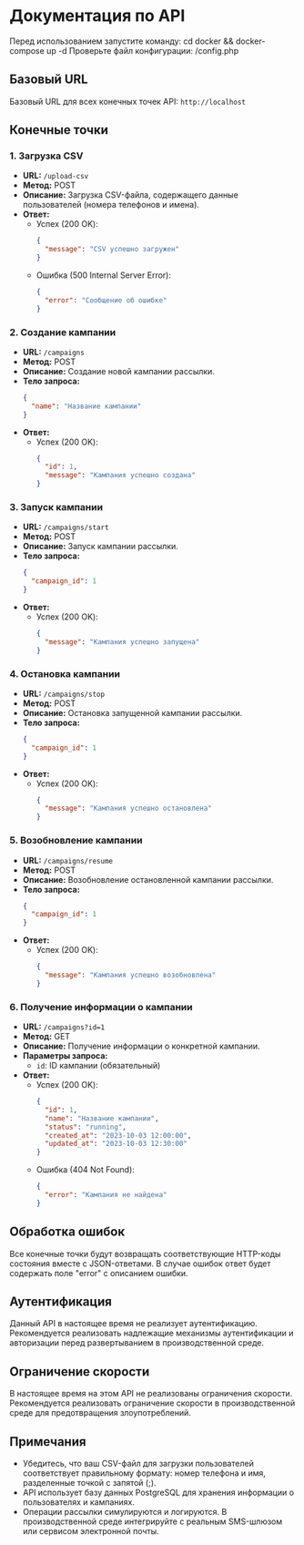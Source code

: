 # Документация по API

Перед использованием запустите команду: cd docker && docker-compose up -d
Проверьте файл конфигурации: /config.php 

## Базовый URL

Базовый URL для всех конечных точек API: `http://localhost`

## Конечные точки

### 1. Загрузка CSV

- **URL:** `/upload-csv`
- **Метод:** POST
- **Описание:** Загрузка CSV-файла, содержащего данные пользователей (номера телефонов и имена).
- **Ответ:**
  - Успех (200 OK):
    ```json
    {
      "message": "CSV успешно загружен"
    }
    ```
  - Ошибка (500 Internal Server Error):
    ```json
    {
      "error": "Сообщение об ошибке"
    }
    ```

### 2. Создание кампании

- **URL:** `/campaigns`
- **Метод:** POST
- **Описание:** Создание новой кампании рассылки.
- **Тело запроса:**
  ```json
  {
    "name": "Название кампании"
  }
  ```
- **Ответ:**
  - Успех (200 OK):
    ```json
    {
      "id": 1,
      "message": "Кампания успешно создана"
    }
    ```

### 3. Запуск кампании

- **URL:** `/campaigns/start`
- **Метод:** POST
- **Описание:** Запуск кампании рассылки.
- **Тело запроса:**
  ```json
  {
    "campaign_id": 1
  }
  ```
- **Ответ:**
  - Успех (200 OK):
    ```json
    {
      "message": "Кампания успешно запущена"
    }
    ```

### 4. Остановка кампании

- **URL:** `/campaigns/stop`
- **Метод:** POST
- **Описание:** Остановка запущенной кампании рассылки.
- **Тело запроса:**
  ```json
  {
    "campaign_id": 1
  }
  ```
- **Ответ:**
  - Успех (200 OK):
    ```json
    {
      "message": "Кампания успешно остановлена"
    }
    ```

### 5. Возобновление кампании

- **URL:** `/campaigns/resume`
- **Метод:** POST
- **Описание:** Возобновление остановленной кампании рассылки.
- **Тело запроса:**
  ```json
  {
    "campaign_id": 1
  }
  ```
- **Ответ:**
  - Успех (200 OK):
    ```json
    {
      "message": "Кампания успешно возобновлена"
    }
    ```

### 6. Получение информации о кампании

- **URL:** `/campaigns?id=1`
- **Метод:** GET
- **Описание:** Получение информации о конкретной кампании.
- **Параметры запроса:**
  - `id`: ID кампании (обязательный)
- **Ответ:**
  - Успех (200 OK):
    ```json
    {
      "id": 1,
      "name": "Название кампании",
      "status": "running",
      "created_at": "2023-10-03 12:00:00",
      "updated_at": "2023-10-03 12:30:00"
    }
    ```
  - Ошибка (404 Not Found):
    ```json
    {
      "error": "Кампания не найдена"
    }
    ```

## Обработка ошибок

Все конечные точки будут возвращать соответствующие HTTP-коды состояния вместе с JSON-ответами. В случае ошибок ответ будет содержать поле "error" с описанием ошибки.

## Аутентификация

Данный API в настоящее время не реализует аутентификацию. Рекомендуется реализовать надлежащие механизмы аутентификации и авторизации перед развертыванием в производственной среде.

## Ограничение скорости

В настоящее время на этом API не реализованы ограничения скорости. Рекомендуется реализовать ограничение скорости в производственной среде для предотвращения злоупотреблений.

## Примечания

- Убедитесь, что ваш CSV-файл для загрузки пользователей соответствует правильному формату: номер телефона и имя, разделенные точкой с запятой (;).
- API использует базу данных PostgreSQL для хранения информации о пользователях и кампаниях.
- Операции рассылки симулируются и логируются. В производственной среде интегрируйте с реальным SMS-шлюзом или сервисом электронной почты.
